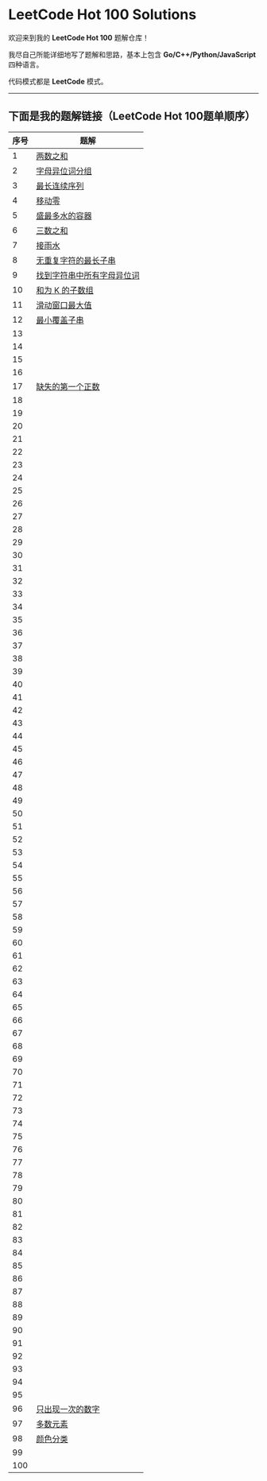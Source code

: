 # LeetCode Hot 100 Solutions

欢迎来到我的 **LeetCode Hot 100** 题解仓库！

我尽自己所能详细地写了题解和思路，基本上包含 **Go/C++/Python/JavaScript** 四种语言。

代码模式都是 **LeetCode** 模式。

---

## 下面是我的题解链接（LeetCode Hot 100题单顺序）

| 序号 | 题解 |
|------|------|
| 1 | [两数之和](solution/001.两数之和.md) |
| 2 | [字母异位词分组](solution/002.字母异位词分组.md) |
| 3 | [最长连续序列](solution/003.最长连续序列.md) |
| 4 | [移动零](solution/004.移动零.md) |
| 5 | [盛最多水的容器](solution/005.盛水最多的容器.md) |
| 6 | [三数之和](solution/006.三数之和.md) |
| 7 | [接雨水](solution/007.接雨水.md) |
| 8 | [无重复字符的最长子串](solution/008.无重复字符的最长子串.md) |
| 9 | [找到字符串中所有字母异位词](solution/009.找到字符串中所有字母异位词.md) |
| 10 | [和为 K 的子数组](solution/010.和为K的子数组.md) |
| 11 | [滑动窗口最大值](solution/011.滑动窗口最大值.md) |
| 12 | [最小覆盖子串](solution/012.最小覆盖子串.md) |
| 13 |  |
| 14 |  |
| 15 |  |
| 16 |  |
| 17 | [缺失的第一个正数](solution/041.缺失的第一个正数.md) |
| 18 |  |
| 19 |  |
| 20 |  |
| 21 |  |
| 22 |  |
| 23 |  |
| 24 |  |
| 25 |  |
| 26 |  |
| 27 |  |
| 28 |  |
| 29 |  |
| 30 |  |
| 31 |  |
| 32 |  |
| 33 |  |
| 34 |  |
| 35 |  |
| 36 |  |
| 37 |  |
| 38 |  |
| 39 |  |
| 40 |  |
| 41 |  |
| 42 |  |
| 43 |  |
| 44 |  |
| 45 |  |
| 46 |  |
| 47 |  |
| 48 |  |
| 49 |  |
| 50 |  |
| 51 |  |
| 52 |  |
| 53 |  |
| 54 |  |
| 55 |  |
| 56 |  |
| 57 |  |
| 58 |  |
| 59 |  |
| 60 |  |
| 61 |  |
| 62 |  |
| 63 |  |
| 64 |  |
| 65 |  |
| 66 |  |
| 67 |  |
| 68 |  |
| 69 |  |
| 70 |  |
| 71 |  |
| 72 |  |
| 73 |  |
| 74 |  |
| 75 |  |
| 76 |  |
| 77 |  |
| 78 |  |
| 79 |  |
| 80 |  |
| 81 |  |
| 82 |  |
| 83 |  |
| 84 |  |
| 85 |  |
| 86 |  |
| 87 |  |
| 88 |  |
| 89 |  |
| 90 |  |
| 91 |  |
| 92 |  |
| 93 |  |
| 94 |  |
| 95 |  |
| 96 | [只出现一次的数字](solution/096.只出现一次的数字.md) |
| 97 | [多数元素](solution/097.多数元素.md) |
| 98 | [颜色分类](solution/098.颜色分类.md) |
| 99 |  |
| 100 |  |

